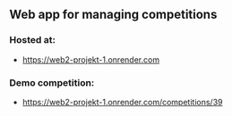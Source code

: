 ## Web app for managing competitions

### Hosted at:
* https://web2-projekt-1.onrender.com

### Demo competition:
* https://web2-projekt-1.onrender.com/competitions/39
